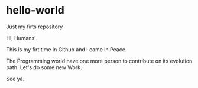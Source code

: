 # hello-world
Just my firts repository

Hi, Humans!

This is my firt time in Github and I came in Peace. 

The Programming world have one more person to contribute on its evolution path. Let's do some new Work.

See ya.
